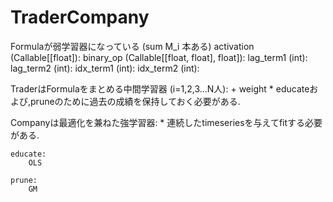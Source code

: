 # TraderCompany

Formulaが弱学習器になっている (sum M_i 本ある)
    activation (Callable[[float]):
    binary_op (Callable[[float, float], float]):
    lag_term1 (int): 
    lag_term2 (int):
    idx_term1 (int): 
    idx_term2 (int):

TraderはFormulaをまとめる中間学習器 (i=1,2,3...N人):
    + weight
    * educateおよび,pruneのために過去の成績を保持しておく必要がある.


Companyは最適化を兼ねた強学習器:
    * 連続したtimeseriesを与えてfitする必要がある.

    educate:
        OLS

    prune:
        GM
